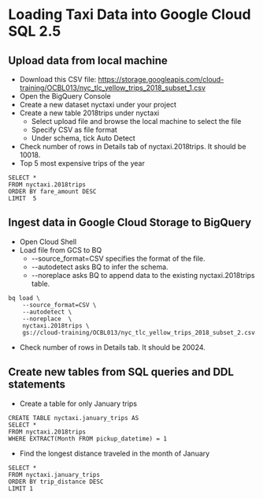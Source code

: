 # Loading Taxi Data into Google Cloud SQL 2.5

## Upload data from local machine
- Download this CSV file: https://storage.googleapis.com/cloud-training/OCBL013/nyc_tlc_yellow_trips_2018_subset_1.csv
- Open the BigQuery Console
- Create a new dataset nyctaxi under your project
- Create a new table 2018trips under nyctaxi
    - Select upload file and browse the local machine to select the file
    - Specify CSV as file format
    - Under schema, tick Auto Detect
- Check number of rows in Details tab of nyctaxi.2018trips. It should be 10018.
- Top 5 most expensive trips of the year
```
SELECT *
FROM nyctaxi.2018trips
ORDER BY fare_amount DESC
LIMIT  5
```

## Ingest data in Google Cloud Storage to BigQuery
- Open Cloud Shell
- Load file from GCS to BQ
    - --source_format=CSV specifies the format of the file.
    - --autodetect asks BQ to infer the schema.
    - --noreplace asks BQ to append data to the existing nyctaxi.2018trips table.
```
bq load \
    --source_format=CSV \
    --autodetect \
    --noreplace  \
    nyctaxi.2018trips \
    gs://cloud-training/OCBL013/nyc_tlc_yellow_trips_2018_subset_2.csv
```

- Check number of rows in Details tab. It should be 20024.

## Create new tables from SQL queries and DDL statements
- Create a table for only January trips
```
CREATE TABLE nyctaxi.january_trips AS
SELECT *
FROM nyctaxi.2018trips
WHERE EXTRACT(Month FROM pickup_datetime) = 1
```

- Find the longest distance traveled in the month of January
```
SELECT *
FROM nyctaxi.january_trips
ORDER BY trip_distance DESC
LIMIT 1
```
